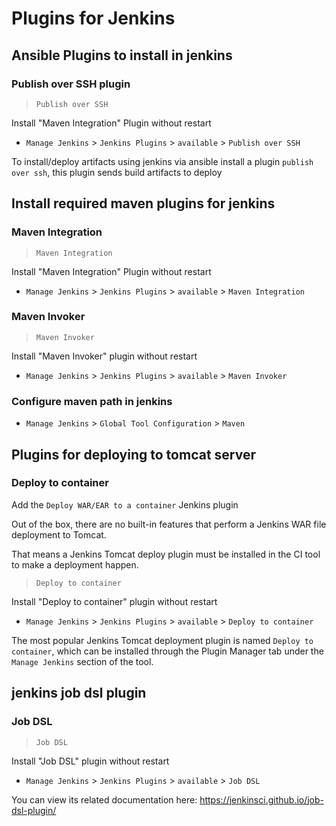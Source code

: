 # Plugins for Jenkins

## Ansible Plugins to install in jenkins

### Publish over SSH plugin

> `Publish over SSH`

Install "Maven Integration" Plugin without restart

- `Manage Jenkins` > `Jenkins Plugins` > `available` > `Publish over SSH`

To install/deploy artifacts using jenkins via ansible install a plugin `publish over ssh`, this plugin sends build artifacts to deploy

## Install required maven plugins for jenkins

### Maven Integration

> `Maven Integration`

Install "Maven Integration" Plugin without restart

- `Manage Jenkins` > `Jenkins Plugins` > `available` > `Maven Integration`

### Maven Invoker

> `Maven Invoker`

Install "Maven Invoker" plugin without restart

- `Manage Jenkins` > `Jenkins Plugins` > `available` > `Maven Invoker`
  
### Configure maven path in jenkins

- `Manage Jenkins` > `Global Tool Configuration` > `Maven`

## Plugins for deploying to tomcat server

### Deploy to container

Add the `Deploy WAR/EAR to a container` Jenkins plugin

Out of the box, there are no built-in features that perform a Jenkins WAR file deployment to Tomcat.

That means a Jenkins Tomcat deploy plugin must be installed in the CI tool to make a deployment happen.

> `Deploy to container`

Install "Deploy to container" plugin without restart

- `Manage Jenkins` > `Jenkins Plugins` > `available` > `Deploy to container`

The most popular Jenkins Tomcat deployment plugin is named `Deploy to container`, which can be installed through the Plugin Manager tab under the `Manage Jenkins` section of the tool.

## jenkins job dsl plugin

### Job DSL

> `Job DSL`

Install "Job DSL" plugin without restart

- `Manage Jenkins` > `Jenkins Plugins` > `available` > `Job DSL`

You can view its related documentation here: <https://jenkinsci.github.io/job-dsl-plugin/>
